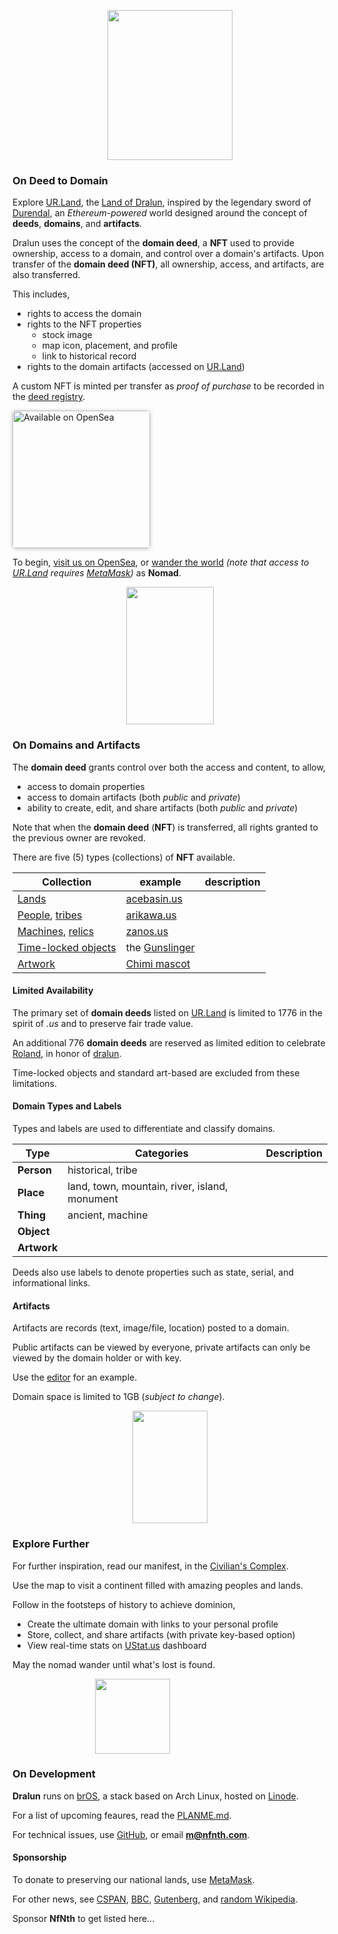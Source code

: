 
<p align="center"><img src="https://github.com/nfnth/res/raw/main/site/bird.png" width="200" height="240" /></p>

### On Deed to Domain

Explore [UR.Land](https://ur.land), the [Land of Dralun](https://dralun.com), inspired by the legendary sword of [Durendal](https://en.wikipedia.org/wiki/Durendal), an *Ethereum-powered* world designed around the concept of **deeds**, **domains**, and **artifacts**.

Dralun uses the concept of the **domain deed**, a **NFT** used to provide ownership, access to a domain, and control over a domain's artifacts. Upon transfer of the **domain deed (NFT)**, all ownership, access, and artifacts, are also transferred.  

This includes,

- rights to access the domain
- rights to the NFT properties
  - stock image
  - map icon, placement, and profile
  - link to historical record
- rights to the domain artifacts (accessed on [UR.Land](https://ur.land))

A custom NFT is minted per transfer as *proof of purchase* to be recorded in the [deed registry](). 

<a href="https://opensea.io/NfNth" title="Buy on OpenSea" target="_blank"><img style="width:220px; border-radius:5px; box-shadow: 0px 1px 6px rgba(0, 0, 0, 0.25);" src="https://storage.googleapis.com/opensea-static/Logomark/Badge%20-%20Available%20On%20-%20Light.png" alt="Available on OpenSea" /></a>

To begin, [visit us on OpenSea](https://opensea.io), or [wander the world](https://dralun.com) *(note that access to [UR.Land]() requires [MetaMask]())* as **Nomad**. 

<p align="center"><img src="https://github.com/nfnth/res/raw/main/site/other/chimi_hi.png" width="140" height="220" /></p>

### On Domains and Artifacts

The **domain deed** grants control over both the access and content, to allow,

- access to domain properties
- access to domain artifacts (both *public* and *private*)
- ability to create, edit, and share artifacts (both *public* and *private*)

Note that when the **domain deed** (**NFT**) is transferred, all rights granted to the previous owner are revoked.

There are five (5) types (collections) of **NFT** available.

|Collection|example|description|
|-|-|-|
|[Lands]()|[acebasin.us]()||
|[People](), [tribes]()|[arikawa.us]()||
|[Machines](), [relics]()|[zanos.us]()||
|[Time-locked objects]()| the [Gunslinger]()||
|[Artwork]()|[Chimi mascot]()||

#### Limited Availability

The primary set of **domain deeds** listed on [UR.Land](https://ur.land) is limited to 1776 in the spirit of *.us* and to preserve fair trade value. 

An additional 776 **domain deeds** are reserved as limited edition to celebrate [Roland](https://en.wikipedia.org/wiki/Roland), in honor of [dralun]().

Time-locked objects and standard art-based are excluded from these limitations. 

#### Domain Types and Labels

Types and labels are used to differentiate and classify domains. 

|**Type**|Categories|Description|
|-|-|-|
|**Person**|historical, tribe||
|**Place**|land, town, mountain, river, island, monument||
|**Thing**|ancient, machine||
|**Object**|||
|**Artwork**|||

Deeds also use labels to denote properties such as state, serial, and informational links.

#### Artifacts

Artifacts are records (text, image/file, location) posted to a domain. 

Public artifacts can be viewed by everyone, private artifacts can only be viewed by the domain holder or with key. 

Use the [editor]() for an example. 

Domain space is limited to 1GB (*subject to change*).

<p align="center"><img src="https://github.com/nfnth/res/raw/main/site/other/chimi_cards.png" width="120" height="180" /></p>

### Explore Further

For further inspiration, read our manifest, in the [Civilian's Complex](https://github.com/nfnth/nfnth/blob/master/doc/CC.md).

Use the map to visit a continent filled with amazing peoples and lands. 

Follow in the footsteps of history to achieve dominion,

- Create the ultimate domain with links to your personal profile
- Store, collect, and share artifacts (with private key-based option)
- View real-time stats on [UStat.us](https://ustat.us) dashboard

May the nomad wander until what's lost is found.

<p align="center"><img style="padding-right:120px;position:relative;" src="https://github.com/nfnth/res/raw/main/site/shutterstock_1160780425.png" width="120" height="120" /></p>

### On Development

**Dralun** runs on [brOS](), a stack based on Arch Linux, hosted on [Linode](https://cloud.linode.com/linodes).

For a list of upcoming feaures, read the [PLANME.md](https://github.com/nfnth/nfnth/blob/master/PLANME.md).

For technical issues, use [GitHub](https://github.com/nfnth/nfnth/issues), or email **m@nfnth.com**.

#### Sponsorship

To donate to preserving our national lands, use [MetaMask](https://metamask.app.link/send/pay-0x8a83fbBAcB82030Ea17179c0403B04e7Bce7bA10?value=1e16).

For other news, see [CSPAN](https://www.c-span.org/), [BBC](http://feeds.bbci.co.uk/news/rss.xml), [Gutenberg](http://www.gutenberg.org/wiki/Main_Page), and [random Wikipedia](http://www.wikipedia.org/wiki/Special:Random).

Sponsor **NfNth** to get listed here...
